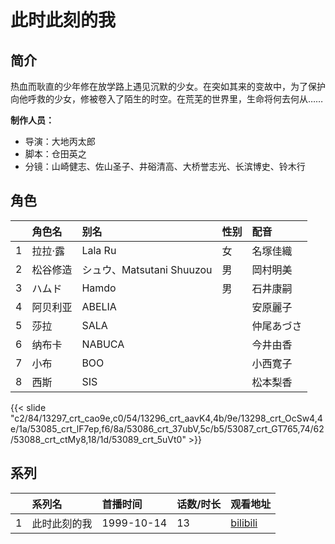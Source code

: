 # 此时此刻的我


## 简介

热血而耿直的少年修在放学路上遇见沉默的少女。在突如其来的变故中，为了保护向他呼救的少女，修被卷入了陌生的时空。在荒芜的世界里，生命将何去何从……

**制作人员：**
- 导演：大地丙太郎
- 脚本：仓田英之
- 分镜：山崎健志、佐山圣子、井硲清高、大桥誉志光、长滨博史、铃木行

## 角色

|     |   角色名   |   别名  | 性别 |  配音  |
|:--- |:------  |:----      |:---  |:--   |
| 1 | 拉拉·露 | Lala Ru | 女 | 名塚佳織 |
| 2 | 松谷修造 | シュウ、Matsutani Shuuzou | 男 | 岡村明美 |
| 3 | ハムド | Hamdo | 男 | 石井康嗣 |
| 4 | 阿贝利亚 | ABELIA |  | 安原麗子 |
| 5 | 莎拉 | SALA |  | 仲尾あづさ |
| 6 | 纳布卡 | NABUCA |  | 今井由香 |
| 7 | 小布 | BOO |  | 小西寛子 |
| 8 | 西斯 | SIS |  | 松本梨香 |

{{< slide "c2/84/13297_crt_cao9e,c0/54/13296_crt_aavK4,4b/9e/13298_crt_OcSw4,4e/1a/53085_crt_lF7ep,f6/8a/53086_crt_37ubV,5c/b5/53087_crt_GT765,74/62/53088_crt_ctMy8,18/1d/53089_crt_5uVt0" >}}

## 系列

|     | 系列名    | 首播时间       | 话数/时长 | 观看地址                                                      |
|:----|:-------|:-----------|:------|:----------------------------------------------------------|
| 1   | 此时此刻的我 | 1999-10-14 | 13    | [bilibili](https://www.bilibili.com/bangumi/play/ep48135) |


